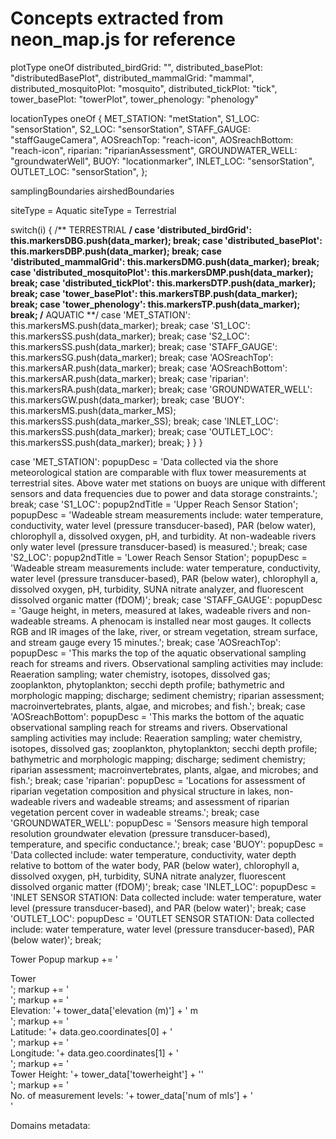 # Concepts extracted from neon_map.js for reference

plotType 
oneOf 
      distributed_birdGrid: "",
      distributed_basePlot: "distributedBasePlot",
      distributed_mammalGrid: "mammal",
      distributed_mosquitoPlot: "mosquito",
      distributed_tickPlot: "tick",
      tower_basePlot: "towerPlot",
      tower_phenology: "phenology"

locationTypes
 oneOf
      {
        MET_STATION: "metStation",
        S1_LOC: "sensorStation",
        S2_LOC: "sensorStation",
        STAFF_GAUGE: "staffGaugeCamera",
        AOSreachTop: "reach-icon",
        AOSreachBottom: "reach-icon",
        riparian: "riparianAssessment",
        GROUNDWATER_WELL: "groundwaterWell",
        BUOY: "locationmarker",
        INLET_LOC: "sensorStation",
        OUTLET_LOC: "sensorStation",
      };


samplingBoundaries
airshedBoundaries

siteType = Aquatic
siteType = Terrestrial


switch(i) {
        /** TERRESTRIAL **/
        case 'distributed_birdGrid':
        this.markersDBG.push(data_marker);
        break;
        case 'distributed_basePlot':
        this.markersDBP.push(data_marker);
        break;
        case 'distributed_mammalGrid':
        this.markersDMG.push(data_marker);
        break;
        case 'distributed_mosquitoPlot':
        this.markersDMP.push(data_marker);
        break;
        case 'distributed_tickPlot':
        this.markersDTP.push(data_marker);
        break;
        case 'tower_basePlot':
        this.markersTBP.push(data_marker);
        break;
        case 'tower_phenology':
        this.markersTP.push(data_marker);
        break;
        /** AQUATIC **/
        case 'MET_STATION':
        this.markersMS.push(data_marker);
        break;
        case 'S1_LOC':
        this.markersSS.push(data_marker);
        break;
        case 'S2_LOC':
        this.markersSS.push(data_marker);
        break;
        case 'STAFF_GAUGE':
        this.markersSG.push(data_marker);
        break;
        case 'AOSreachTop':
        this.markersAR.push(data_marker);
        break;
        case 'AOSreachBottom':
        this.markersAR.push(data_marker);
        break;
        case 'riparian':
        this.markersRA.push(data_marker);
        break;
        case 'GROUNDWATER_WELL':
        this.markersGW.push(data_marker);
        break;
        case 'BUOY':
        this.markersMS.push(data_marker_MS);
        this.markersSS.push(data_marker_SS);
        break;
        case 'INLET_LOC':
        this.markersSS.push(data_marker);
        break;
        case 'OUTLET_LOC':
        this.markersSS.push(data_marker);
        break;
      }
    }
  }



case 'MET_STATION':
      popupDesc = 'Data collected via the shore meteorological station are comparable with flux tower measurements at terrestrial sites. Above water met stations on buoys are unique with different sensors and data frequencies due to power and data storage constraints.';
      break;
      case 'S1_LOC':
      popup2ndTitle = 'Upper Reach Sensor Station';
      popupDesc = 'Wadeable stream measurements include: water temperature, conductivity, water level (pressure transducer-based), PAR (below water), chlorophyll a, dissolved oxygen, pH, and turbidity. At non-wadeable rivers only water level (pressure transducer-based) is measured.';
      break;
      case 'S2_LOC':
      popup2ndTitle = 'Lower Reach Sensor Station';
      popupDesc = 'Wadeable stream measurements include: water temperature, conductivity, water level (pressure transducer-based), PAR (below water), chlorophyll a, dissolved oxygen, pH, turbidity, SUNA nitrate analyzer, and fluorescent dissolved organic matter (fDOM)';
      break;
      case 'STAFF_GAUGE':
      popupDesc = 'Gauge height, in meters, measured at lakes, wadeable rivers and non-wadeable streams. A phenocam is installed near most gauges. It collects RGB and IR images of the lake, river, or stream vegetation, stream surface, and stream gauge every 15 minutes.';
      break;
      case 'AOSreachTop':
      popupDesc = 'This marks the top of the aquatic observational sampling reach for streams and rivers. Observational sampling activities may include: Reaeration sampling;  water chemistry, isotopes, dissolved gas; zooplankton, phytoplankton; secchi depth profile; bathymetric and morphologic mapping; discharge; sediment chemistry; riparian assessment; macroinvertebrates, plants, algae, and microbes; and fish.';
      break;
      case 'AOSreachBottom':
      popupDesc = 'This marks the bottom of the aquatic observational sampling reach for streams and rivers. Observational sampling activities may include: Reaeration sampling; water chemistry, isotopes, dissolved gas; zooplankton, phytoplankton; secchi depth profile; bathymetric and morphologic mapping; discharge; sediment chemistry; riparian assessment; macroinvertebrates, plants, algae, and microbes; and fish.';
      break;
      case 'riparian':
      popupDesc = 'Locations for assessment of riparian vegetation composition and physical structure in lakes, non-wadeable rivers and wadeable streams; and assessment of riparian vegetation percent cover in wadeable streams.';
      break;
      case 'GROUNDWATER_WELL':
      popupDesc = 'Sensors measure high temporal resolution groundwater elevation (pressure transducer-based), temperature, and specific conductance.';
      break;
      case 'BUOY':
      popupDesc = 'Data collected include: water temperature, conductivity, water depth relative to bottom of the water body, PAR (below water), chlorophyll a, dissolved oxygen, pH, turbidity, SUNA nitrate analyzer, fluorescent dissolved organic matter (fDOM)';
      break;
      case 'INLET_LOC':
      popupDesc = 'INLET SENSOR STATION: Data collected include: water temperature, water level (pressure transducer-based), and PAR (below water)';
      break;
      case 'OUTLET_LOC':
      popupDesc = 'OUTLET SENSOR STATION: Data collected include: water temperature, water level (pressure transducer-based), PAR (below water)';
      break;


Tower Popup
 markup += '<div class="map-popup-title">Tower</div>';
      markup += '<div class="map-popup-content">';
      markup += '<div class="map-popup-id">Elevation: '+ tower_data['elevation (m)'] + ' m</div>';
      markup += '<div class="map-popup-latitude">Latitude: '+ data.geo.coordinates[0] + '</div>';
      markup += '<div class="map-popup-longitude">Longitude: '+ data.geo.coordinates[1] + '</div>';
      markup += '<div class="map-popup-towerheight">Tower Height: '+ tower_data['towerheight'] + '\'</div>';
      markup += '<div class="map-popup-modules">No. of measurement levels: '+ tower_data['num of mls'] + '</div>'


Domains metadata:
